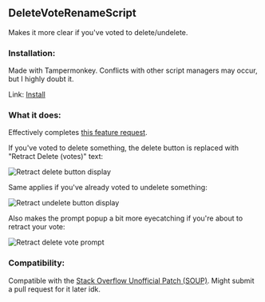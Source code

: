 ## DeleteVoteRenameScript
Makes it more clear if you've voted to delete/undelete.

### Installation:
Made with Tampermonkey. Conflicts with other script managers may occur, but I highly doubt it.

Link: [Install](https://github.com/Spevacus/DeleteVoteRenameScript/raw/main/Delete%20Vote%20Rename.user.js)

### What it does:
Effectively completes [this feature request](https://meta.stackexchange.com/q/371810/622284).

If you've voted to delete something, the delete button is replaced with "Retract Delete (votes)" text:

![Retract delete button display](https://i.imgur.com/3kxVIyb.png)

Same applies if you've already voted to undelete something:

![Retract undelete button display](https://i.imgur.com/AK1Yras.png)

Also makes the prompt popup a bit more eyecatching if you're about to retract your vote:

![Retract delete vote prompt](https://i.imgur.com/cCSoF7h.png)

### Compatibility:

Compatible with the [Stack Overflow Unofficial Patch (SOUP)](https://stackapps.com/q/4486). Might submit a pull request for it later idk.
